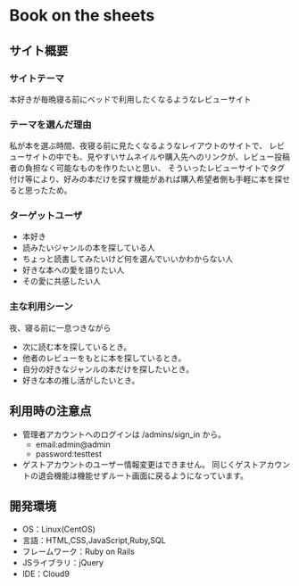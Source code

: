 # Book on the sheets

## サイト概要
### サイトテーマ
本好きが毎晩寝る前にベッドで利用したくなるようなレビューサイト

### テーマを選んだ理由
私が本を選ぶ時間、夜寝る前に見たくなるようなレイアウトのサイトで、
レビューサイトの中でも、見やすいサムネイルや購入先へのリンクが、レビュー投稿者の負担なく可能なものを作りたいと思い、
そういったレビューサイトでタグ付け等により、好みの本だけを探す機能があれば購入希望者側も手軽に本を探せると思ったため。

### ターゲットユーザ
- 本好き
- 読みたいジャンルの本を探している人
- ちょっと読書してみたいけど何を選んでいいかわからない人
- 好きな本への愛を語りたい人
- その愛に共感したい人

### 主な利用シーン
夜、寝る前に一息つきながら
- 次に読む本を探しているとき。
- 他者のレビューをもとに本を探しているとき。
- 自分の好きなジャンルの本だけを探したいとき。
- 好きな本の推し活がしたいとき。

## 利用時の注意点
- 管理者アカウントへのログインは /admins/sign_in から。
    - email:admin@admin
    - password:testtest
- ゲストアカウントのユーザー情報変更はできません。
同じくゲストアカウントの退会機能は機能せずルート画面に戻るようになっています。


## 開発環境
- OS：Linux(CentOS)
- 言語：HTML,CSS,JavaScript,Ruby,SQL
- フレームワーク：Ruby on Rails
- JSライブラリ：jQuery
- IDE：Cloud9
